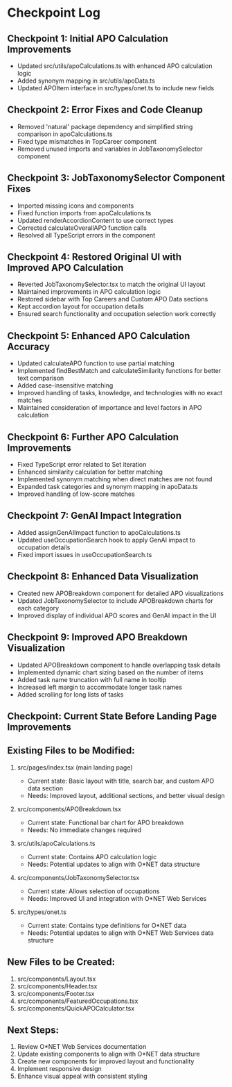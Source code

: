 # Checkpoint Log

## Checkpoint 1: Initial APO Calculation Improvements
- Updated src/utils/apoCalculations.ts with enhanced APO calculation logic
- Added synonym mapping in src/utils/apoData.ts
- Updated APOItem interface in src/types/onet.ts to include new fields

## Checkpoint 2: Error Fixes and Code Cleanup
- Removed 'natural' package dependency and simplified string comparison in apoCalculations.ts
- Fixed type mismatches in TopCareer component
- Removed unused imports and variables in JobTaxonomySelector component

## Checkpoint 3: JobTaxonomySelector Component Fixes
- Imported missing icons and components
- Fixed function imports from apoCalculations.ts
- Updated renderAccordionContent to use correct types
- Corrected calculateOverallAPO function calls
- Resolved all TypeScript errors in the component

## Checkpoint 4: Restored Original UI with Improved APO Calculation
- Reverted JobTaxonomySelector.tsx to match the original UI layout
- Maintained improvements in APO calculation logic
- Restored sidebar with Top Careers and Custom APO Data sections
- Kept accordion layout for occupation details
- Ensured search functionality and occupation selection work correctly

## Checkpoint 5: Enhanced APO Calculation Accuracy
- Updated calculateAPO function to use partial matching
- Implemented findBestMatch and calculateSimilarity functions for better text comparison
- Added case-insensitive matching
- Improved handling of tasks, knowledge, and technologies with no exact matches
- Maintained consideration of importance and level factors in APO calculation

## Checkpoint 6: Further APO Calculation Improvements
- Fixed TypeScript error related to Set iteration
- Enhanced similarity calculation for better matching
- Implemented synonym matching when direct matches are not found
- Expanded task categories and synonym mapping in apoData.ts
- Improved handling of low-score matches

## Checkpoint 7: GenAI Impact Integration
- Added assignGenAIImpact function to apoCalculations.ts
- Updated useOccupationSearch hook to apply GenAI impact to occupation details
- Fixed import issues in useOccupationSearch.ts

## Checkpoint 8: Enhanced Data Visualization
- Created new APOBreakdown component for detailed APO visualizations
- Updated JobTaxonomySelector to include APOBreakdown charts for each category
- Improved display of individual APO scores and GenAI impact in the UI

## Checkpoint 9: Improved APO Breakdown Visualization
- Updated APOBreakdown component to handle overlapping task details
- Implemented dynamic chart sizing based on the number of items
- Added task name truncation with full name in tooltip
- Increased left margin to accommodate longer task names
- Added scrolling for long lists of tasks

## Checkpoint: Current State Before Landing Page Improvements

## Existing Files to be Modified:

1. src/pages/index.tsx (main landing page)
   - Current state: Basic layout with title, search bar, and custom APO data section
   - Needs: Improved layout, additional sections, and better visual design

2. src/components/APOBreakdown.tsx
   - Current state: Functional bar chart for APO breakdown
   - Needs: No immediate changes required

3. src/utils/apoCalculations.ts
   - Current state: Contains APO calculation logic
   - Needs: Potential updates to align with O*NET data structure

4. src/components/JobTaxonomySelector.tsx
   - Current state: Allows selection of occupations
   - Needs: Improved UI and integration with O*NET Web Services

5. src/types/onet.ts
   - Current state: Contains type definitions for O*NET data
   - Needs: Potential updates to align with O*NET Web Services data structure

## New Files to be Created:

1. src/components/Layout.tsx
2. src/components/Header.tsx
3. src/components/Footer.tsx
4. src/components/FeaturedOccupations.tsx
5. src/components/QuickAPOCalculator.tsx

## Next Steps:

1. Review O*NET Web Services documentation
2. Update existing components to align with O*NET data structure
3. Create new components for improved layout and functionality
4. Implement responsive design
5. Enhance visual appeal with consistent styling
